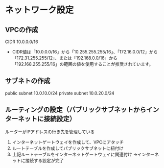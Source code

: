 # ネットワーク設定
## VPCの作成
CIDR 10.0.0.0/16
- CIDR値は「10.0.0.0/16」から「10.255.255.255/16」、「172.16.0.0/12」から「172.31.255.255/12」、または「192.168.0.0/16」から「192.168.255.255/16」の範囲の値を使用することが推奨されています。

## サブネトの作成
public subnet 10.0.10.0/24
private subnet 10.0.20.0/24

## ルーティングの設定（パブリックサブネットからインターネットに接続設定）
ルーターがIPアドレスの行き先を管理している
1. インターネットゲートウェイを作成して、VPCにアタッチ
2. ルートテーブルを作成してパブリックサブネットに紐付け
3. 上記ルートテーブルをインターネットゲートウェイに関連付け
→インターネットに接続する設定が完了



